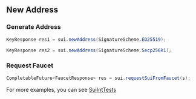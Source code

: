## New Address

### Generate Address

```java
KeyResponse res1 = sui.newAddress(SignatureScheme.ED25519);

KeyResponse res2 = sui.newAddress(SignatureScheme.Secp256k1);
```

### Request Faucet

```java
CompletableFuture<FaucetResponse> res = sui.requestSuiFromFaucet(s);
```

For more examples, you can see [SuiIntTests](https://github.com/GrapeBaBa/sui4j/blob/main/src/integrationTest/java/io/sui/SuiIntTests.java)

